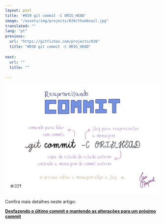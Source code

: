 ```yaml
---
layout: post
title: '#039 git commit -C ORIG_HEAD'
image: "/assets/img/projects/039/thumbnail.jpg"
translated: ""
lang: "pt"
previous:
  url: "https://gitfichas.com/projects/038"
  title: "#038 git commit -C ORIG_HEAD"

next:
  url: ""
  title: ""

---
```


<img alt="Para reaproveitar as alterações e mensagem de um commit desfeito usando a flag soft, use o comando git commit -C ORIG_HEAD" src="/assets/img/projects/039/full.jpg">

Confira mais detalhes neste artigo:

<a href="https://jtemporal.com/desfazendo-o-ultimo-commit-e-reaproveitando-a-mensagem/">
  <strong>Desfazendo o último commit e mantendo as alterações para um próximo commit</strong>
</a>
